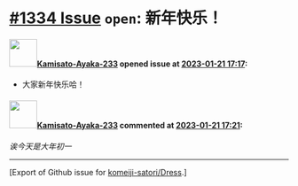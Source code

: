 # [\#1334 Issue](https://github.com/komeiji-satori/Dress/issues/1334) `open`: 新年快乐！

#### <img src="https://avatars.githubusercontent.com/u/84905594?u=352813c32439859325bcfc9a794c96e5d72d2934&v=4" width="50">[Kamisato-Ayaka-233](https://github.com/Kamisato-Ayaka-233) opened issue at [2023-01-21 17:17](https://github.com/komeiji-satori/Dress/issues/1334):

+ 大家新年快乐哈！

#### <img src="https://avatars.githubusercontent.com/u/84905594?u=352813c32439859325bcfc9a794c96e5d72d2934&v=4" width="50">[Kamisato-Ayaka-233](https://github.com/Kamisato-Ayaka-233) commented at [2023-01-21 17:21](https://github.com/komeiji-satori/Dress/issues/1334#issuecomment-1399292777):

_诶今天是大年初一_


-------------------------------------------------------------------------------



[Export of Github issue for [komeiji-satori/Dress](https://github.com/komeiji-satori/Dress).]
